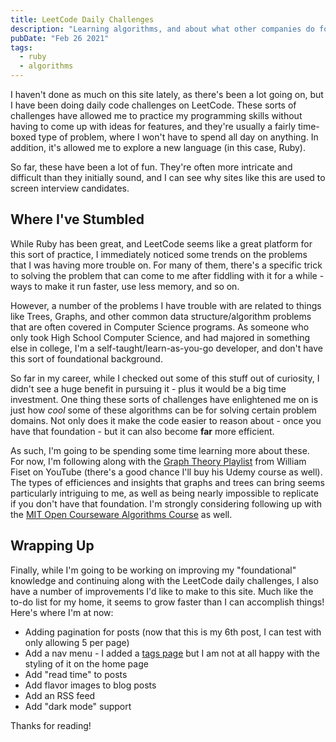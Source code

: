```yaml
---
title: LeetCode Daily Challenges
description: "Learning algorithms, and about what other companies do for interviews"
pubDate: "Feb 26 2021"
tags:
  - ruby
  - algorithms
---
```


I haven't done as much on this site lately, as there's been a lot going on, but I have been doing daily code challenges on LeetCode. These sorts of challenges have allowed me to practice my programming skills without having to come up with ideas for features, and they're usually a fairly time-boxed type of problem, where I won't have to spend all day on anything. In addition, it's allowed me to explore a new language (in this case, Ruby).

So far, these have been a lot of fun. They're often more intricate and difficult than they initially sound, and I can see why sites like this are used to screen interview candidates.

## Where I've Stumbled

While Ruby has been great, and LeetCode seems like a great platform for this sort of practice, I immediately noticed some trends on the problems that I was having more trouble on. For many of them, there's a specific trick to solving the problem that can come to me after fiddling with it for a while - ways to make it run faster, use less memory, and so on.

However, a number of the problems I have trouble with are related to things like Trees, Graphs, and other common data structure/algorithm problems that are often covered in Computer Science programs. As someone who only took High School Computer Science, and had majored in something else in college, I'm a self-taught/learn-as-you-go developer, and don't have this sort of foundational background.

So far in my career, while I checked out some of this stuff out of curiosity, I didn't see a huge benefit in pursuing it - plus it would be a big time investment. One thing these sorts of challenges have enlightened me on is just how _cool_ some of these algorithms can be for solving certain problem domains. Not only does it make the code easier to reason about - once you have that foundation - but it can also become **far** more efficient.

As such, I'm going to be spending some time learning more about these. For now, I'm following along with the [Graph Theory Playlist](https://www.youtube.com/playlist?list=PLDV1Zeh2NRsDGO4--qE8yH72HFL1Km93P) from William Fiset on YouTube (there's a good chance I'll buy his Udemy course as well). The types of efficiences and insights that graphs and trees can bring seems particularly intriguing to me, as well as being nearly impossible to replicate if you don't have that foundation. I'm strongly considering following up with the [MIT Open Courseware Algorithms Course](https://www.youtube.com/playlist?list=PLUl4u3cNGP61Oq3tWYp6V_F-5jb5L2iHb) as well.

## Wrapping Up

Finally, while I'm going to be working on improving my "foundational" knowledge and continuing along with the LeetCode daily challenges, I also have a number of improvements I'd like to make to this site. Much like the to-do list for my home, it seems to grow faster than I can accomplish things! Here's where I'm at now:

- Adding pagination for posts (now that this is my 6th post, I can test with only allowing 5 per page)
- Add a nav menu - I added a [tags page](/tags) but I am not at all happy with the styling of it on the home page
- Add "read time" to posts
- Add flavor images to blog posts
- Add an RSS feed
- Add "dark mode" support

Thanks for reading!
